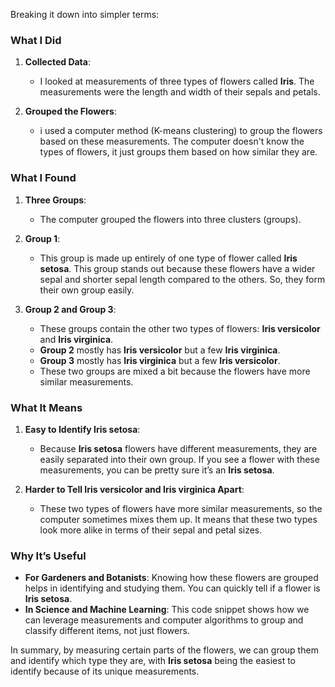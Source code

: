 Breaking it down into simpler terms:

### What I Did

1. **Collected Data**:
   - I looked at measurements of three types of flowers called **Iris**. The measurements were the length and width of their sepals and petals.

2. **Grouped the Flowers**:
   - i used a computer method (K-means clustering) to group the flowers based on these measurements. The computer doesn't know the types of flowers, it just groups them based on how similar they are.

### What I Found

1. **Three Groups**:
   - The computer grouped the flowers into three clusters (groups).

2. **Group 1**:
   - This group is made up entirely of one type of flower called **Iris setosa**. This group stands out because these flowers have a wider sepal and shorter sepal length compared to the others. So, they form their own group easily.

3. **Group 2 and Group 3**:
   - These groups contain the other two types of flowers: **Iris versicolor** and **Iris virginica**.
   - **Group 2** mostly has **Iris versicolor** but a few **Iris virginica**.
   - **Group 3** mostly has **Iris virginica** but a few **Iris versicolor**.
   - These two groups are mixed a bit because the flowers have more similar measurements.

### What It Means

1. **Easy to Identify Iris setosa**:
   - Because **Iris setosa** flowers have different measurements, they are easily separated into their own group. If you see a flower with these measurements, you can be pretty sure it’s an **Iris setosa**.

2. **Harder to Tell Iris versicolor and Iris virginica Apart**:
   - These two types of flowers have more similar measurements, so the computer sometimes mixes them up. It means that these two types look more alike in terms of their sepal and petal sizes.

### Why It’s Useful

- **For Gardeners and Botanists**: Knowing how these flowers are grouped helps in identifying and studying them. You can quickly tell if a flower is **Iris setosa**.
- **In Science and Machine Learning**: This code snippet shows how we can leverage measurements and computer algorithms to group and classify different items, not just flowers.

In summary, by measuring certain parts of the flowers, we can group them and identify which type they are, with **Iris setosa** being the easiest to identify because of its unique measurements.
